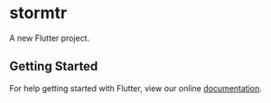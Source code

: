 # stormtr

A new Flutter project.

## Getting Started

For help getting started with Flutter, view our online
[documentation](https://flutter.io/).
